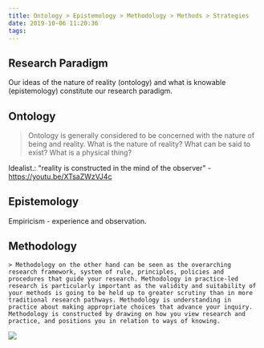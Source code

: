 ```yaml
---
title: Ontology > Epistemology > Methodology > Methods > Strategies
date: 2019-10-06 11:20:36
tags:
---
```

## Research Paradigm

Our ideas of the nature of reality (ontology) and what is knowable (epistemology) constitute our research paradigm.

## Ontology

> Ontology is generally considered to be concerned with the nature of being and reality. What is the nature of reality? What can be said to exist? What is a physical thing?

Idealist.: "reality is constructed in the mind of the observer" - <https://youtu.be/XTsaZWzVJ4c>

## Epistemology

Empiricism - experience and observation.

## Methodology

    > Methodology on the other hand can be seen as the overarching research framework, system of rule, principles, policies and procedures that guide your research. Methodology in practice-led research is particularly important as the validity and suitability of your methods is going to be held up to greater scrutiny than in more traditional research pathways. Methodology is understanding in practice about making appropriate choices that advance your inquiry. Methodology is constructed by drawing on how you view research and practice, and positions you in relation to ways of knowing.


![](/devlog/images/research_paradigms.png)
